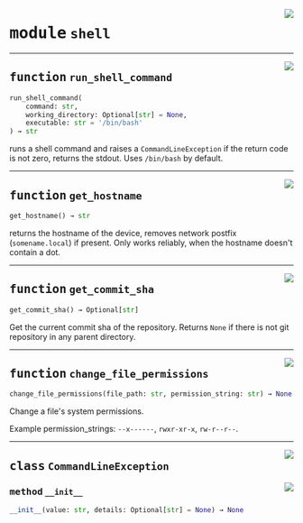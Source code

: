 <!-- markdownlint-disable -->

<a href="https://github.com/tum-esm/utils/tree/main/tum_esm_utils/shell.py#L0"><img align="right" style="float:right;" src="https://img.shields.io/badge/-source-cccccc?style=flat-square"></a>

# <kbd>module</kbd> `shell`





---

<a href="https://github.com/tum-esm/utils/tree/main/tum_esm_utils/shell.py#L17"><img align="right" style="float:right;" src="https://img.shields.io/badge/-source-cccccc?style=flat-square"></a>

## <kbd>function</kbd> `run_shell_command`

```python
run_shell_command(
    command: str,
    working_directory: Optional[str] = None,
    executable: str = '/bin/bash'
) → str
```

runs a shell command and raises a `CommandLineException` if the return code is not zero, returns the stdout. Uses `/bin/bash` by default. 


---

<a href="https://github.com/tum-esm/utils/tree/main/tum_esm_utils/shell.py#L47"><img align="right" style="float:right;" src="https://img.shields.io/badge/-source-cccccc?style=flat-square"></a>

## <kbd>function</kbd> `get_hostname`

```python
get_hostname() → str
```

returns the hostname of the device, removes network postfix (`somename.local`) if present. Only works reliably, when the hostname doesn't contain a dot. 


---

<a href="https://github.com/tum-esm/utils/tree/main/tum_esm_utils/shell.py#L56"><img align="right" style="float:right;" src="https://img.shields.io/badge/-source-cccccc?style=flat-square"></a>

## <kbd>function</kbd> `get_commit_sha`

```python
get_commit_sha() → Optional[str]
```

Get the current commit sha of the repository. Returns `None` if there is not git repository in any parent directory. 


---

<a href="https://github.com/tum-esm/utils/tree/main/tum_esm_utils/shell.py#L76"><img align="right" style="float:right;" src="https://img.shields.io/badge/-source-cccccc?style=flat-square"></a>

## <kbd>function</kbd> `change_file_permissions`

```python
change_file_permissions(file_path: str, permission_string: str) → None
```

Change a file's system permissions. 

Example permission_strings: `--x------`, `rwxr-xr-x`, `rw-r--r--`. 


---

<a href="https://github.com/tum-esm/utils/tree/main/tum_esm_utils/shell.py#L7"><img align="right" style="float:right;" src="https://img.shields.io/badge/-source-cccccc?style=flat-square"></a>

## <kbd>class</kbd> `CommandLineException`




<a href="https://github.com/tum-esm/utils/tree/main/tum_esm_utils/shell.py#L8"><img align="right" style="float:right;" src="https://img.shields.io/badge/-source-cccccc?style=flat-square"></a>

### <kbd>method</kbd> `__init__`

```python
__init__(value: str, details: Optional[str] = None) → None
```









